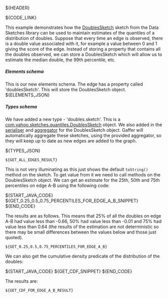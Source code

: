 ${HEADER}

${CODE_LINK}

This example demonstrates how the [DoublesSketch](https://github.com/DataSketches/sketches-core/blob/master/src/main/java/com/yahoo/sketches/quantiles/DoublesSketch.java) sketch from the Data Sketches library can be used to maintain estimates of the quantiles of a distribution of doubles. Suppose that every time an edge is observed, there is a double value associated with it, for example a value between 0 and 1 giving the score of the edge. Instead of storing a property that contains all the doubles observed, we can store a DoublesSketch which will allow us to estimate the median double, the 99th percentile, etc.

##### Elements schema
This is our new elements schema. The edge has a property called 'doublesSketch'. This will store the DoublesSketch object.
${ELEMENTS_JSON}

##### Types schema
We have added a new type - 'doubles.sketch'. This is a [com.yahoo.sketches.quantiles.DoublesSketch](https://github.com/DataSketches/sketches-core/blob/master/src/main/java/com/yahoo/sketches/quantiles/DoublesSketch.java) object.
We also added in the [serialiser](https://github.com/gchq/Gaffer/blob/master/library/sketches-library/src/main/java/uk/gov/gchq/gaffer/sketches/datasketches/quantiles/serialisation/DoublesSketchSerialiser.java) and [aggregator](https://github.com/gchq/Gaffer/blob/master/library/sketches-library/src/main/java/uk/gov/gchq/gaffer/sketches/datasketches/quantiles/binaryoperator/DoublesSketchAggregator.java) for the DoublesSketch object. Gaffer will automatically aggregate these sketches, using the provided aggregator, so they will keep up to date as new edges are added to the graph.

${TYPES_JSON}

```
${GET_ALL_EDGES_RESULT}
```

This is not very illuminating as this just shows the default `toString()` method on the sketch. To get value from it we need to call methods on the DoublesSketch object. We can get an estimate for the 25th, 50th and 75th percentiles on edge A-B using the following code:

${START_JAVA_CODE}
${GET_0.25_0.5_0.75_PERCENTILES_FOR_EDGE_A_B_SNIPPET}
${END_CODE}

The results are as follows. This means that 25% of all the doubles on edge A-B had value less than -0.66, 50% had value less than -0.01 and 75% had value less than 0.64 (the results of the estimation are not deterministic so there may be small differences between the values below and those just quoted).

```
${GET_0.25,0.5,0.75_PERCENTILES_FOR_EDGE_A_B}
```

We can also get the cumulative density predicate of the distribution of the doubles:

${START_JAVA_CODE}
${GET_CDF_SNIPPET}
${END_CODE}

The results are:

```
${GET_CDF_FOR_EDGE_A_B_RESULT}
```